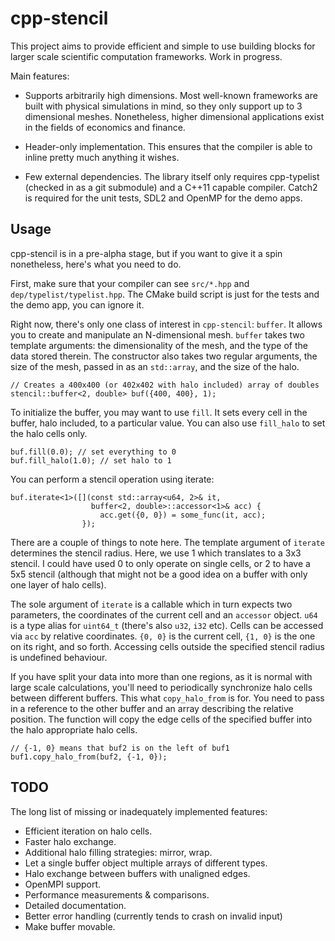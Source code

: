 # cpp-stencil

This project aims to provide efficient and simple to use building blocks for
larger scale scientific computation frameworks. Work in progress.

Main features:

* Supports arbitrarily high dimensions. Most well-known frameworks are built with
physical simulations in mind, so they only support up to 3 dimensional meshes.
Nonetheless, higher dimensional applications exist in the fields of economics and
finance.

* Header-only implementation. This ensures that the compiler is able to inline
pretty much anything it wishes.

* Few external dependencies. The library itself only requires cpp-typelist
(checked in as a git submodule) and a C++11 capable compiler. Catch2 is required
for the unit tests, SDL2 and OpenMP for the demo apps.

## Usage

cpp-stencil is in a pre-alpha stage, but if you want to give it a spin
nonetheless, here's what you need to do.

First, make sure that your compiler can see `src/*.hpp` and
`dep/typelist/typelist.hpp`. The CMake build script is just for the tests and the
demo app, you can ignore it.

Right now, there's only one class of interest in `cpp-stencil`: `buffer`. It
allows you to create and manipulate an N-dimensional mesh. `buffer` takes two
template arguments: the dimensionality of the mesh, and the type of the data
stored therein. The constructor also takes two regular arguments, the size of the
mesh, passed in as an `std::array`, and the size of the halo.

```
// Creates a 400x400 (or 402x402 with halo included) array of doubles
stencil::buffer<2, double> buf({400, 400}, 1);
```

To initialize the buffer, you may want to use `fill`. It sets every cell in the
buffer, halo included, to a particular value. You can also use `fill_halo` to
set the halo cells only.

```
buf.fill(0.0); // set everything to 0
buf.fill_halo(1.0); // set halo to 1
```

You can perform a stencil operation using iterate:

```
buf.iterate<1>([](const std::array<u64, 2>& it,
                  buffer<2, double>::accessor<1>& acc) {
                    acc.get({0, 0}) = some_func(it, acc);
                });
```

There are a couple of things to note here. The template argument of `iterate`
determines the stencil radius. Here, we use 1 which translates to a 3x3 stencil.
I could have used 0 to only operate on single cells, or 2 to have a 5x5 stencil
(although that might not be a good idea on a buffer with only one layer of halo
cells).

The sole argument of `iterate` is a callable which in turn expects two
parameters, the coordinates of the current cell and an `accessor` object. `u64`
is a type alias for `uint64_t` (there's also `u32`, `i32` etc). Cells can be
accessed via `acc` by relative coordinates. `{0, 0}` is the current cell,
`{1, 0}` is the one on its right, and so forth. Accessing cells outside the
specified stencil radius is undefined behaviour.

If you have split your data into more than one regions, as it is normal with
large scale calculations, you'll need to periodically synchronize halo cells
between different buffers. This what `copy_halo_from` is for. You need to pass
in a reference to the other buffer and an array describing the relative position.
The function will copy the edge cells of the specified buffer into the halo
appropriate halo cells.

```
// {-1, 0} means that buf2 is on the left of buf1
buf1.copy_halo_from(buf2, {-1, 0});
```

## TODO

The long list of missing or inadequately implemented features:

* Efficient iteration on halo cells.
* Faster halo exchange.
* Additional halo filling strategies: mirror, wrap.
* Let a single buffer object multiple arrays of different types.
* Halo exchange between buffers with unaligned edges.
* OpenMPI support.
* Performance measurements & comparisons.
* Detailed documentation.
* Better error handling (currently tends to crash on invalid input)
* Make buffer movable.
